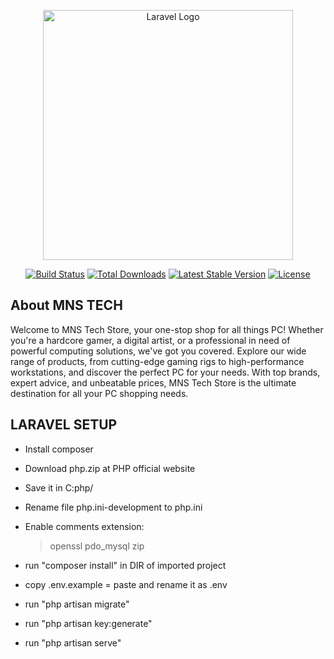 <p align="center"><a href="https://laravel.com" target="_blank"><img src="https://raw.githubusercontent.com/laravel/art/master/logo-lockup/5%20SVG/2%20CMYK/1%20Full%20Color/laravel-logolockup-cmyk-red.svg" width="400" alt="Laravel Logo"></a></p>

<p align="center">
<a href="https://github.com/laravel/framework/actions"><img src="https://github.com/laravel/framework/workflows/tests/badge.svg" alt="Build Status"></a>
<a href="https://packagist.org/packages/laravel/framework"><img src="https://img.shields.io/packagist/dt/laravel/framework" alt="Total Downloads"></a>
<a href="https://packagist.org/packages/laravel/framework"><img src="https://img.shields.io/packagist/v/laravel/framework" alt="Latest Stable Version"></a>
<a href="https://packagist.org/packages/laravel/framework"><img src="https://img.shields.io/packagist/l/laravel/framework" alt="License"></a>
</p>

## About MNS TECH


Welcome to MNS Tech Store, your one-stop shop for all things PC! Whether you're a hardcore gamer, a digital artist, or a professional in need of powerful computing solutions, we've got you covered. Explore our wide range of products, from cutting-edge gaming rigs to high-performance workstations, and discover the perfect PC for your needs. With top brands, expert advice, and unbeatable prices, MNS Tech Store is the ultimate destination for all your PC shopping needs.


## LARAVEL SETUP

- Install composer
- Download php.zip at PHP official website
- Save it in C:php/
- Rename file php.ini-development to php.ini
- Enable comments extension:
    > openssl
    > pdo_mysql
    > zip

- run "composer install" in DIR of imported project
- copy .env.example = paste and rename it as .env
- run "php artisan migrate"
- run "php artisan key:generate"
- run "php artisan serve"
